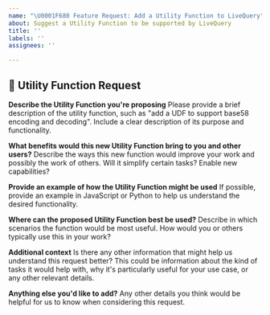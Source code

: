 ```yaml
---
name: "\U0001F680 Feature Request: Add a Utility Function to LiveQuery"
about: Suggest a Utility Function to be supported by LiveQuery
title: ''
labels: ''
assignees: ''

---
```


## 🚀 Utility Function Request

**Describe the Utility Function you're proposing**
Please provide a brief description of the utility function, such as "add a UDF to support base58 encoding and decoding". Include a clear description of its purpose and functionality.

**What benefits would this new Utility Function bring to you and other users?**
Describe the ways this new function would improve your work and possibly the work of others. Will it simplify certain tasks? Enable new capabilities?

**Provide an example of how the Utility Function might be used**
If possible, provide an example in JavaScript or Python to help us understand the desired functionality. 

**Where can the proposed Utility Function best be used?**
Describe in which scenarios the function would be most useful. How would you or others typically use this in your work?

**Additional context**
Is there any other information that might help us understand this request better? This could be information about the kind of tasks it would help with, why it's particularly useful for your use case, or any other relevant details.

**Anything else you'd like to add?**
Any other details you think would be helpful for us to know when considering this request.
